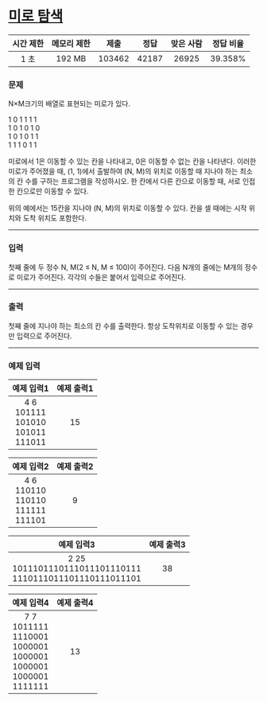 # [미로 탐색](https://www.acmicpc.net/problem/2178)

<div align = center>

|  시간 제한  | 메모리 제한 |  제출  |  정답  | 맞은 사람 | 정답 비율 |
| :-------: | :------: | :----: | :----: | :-------: | :-------: |
|   1 초 |   192 MB  | 103462 | 42187 |  26925  |  39.358%  |

</div>

### 문제

N×M크기의 배열로 표현되는 미로가 있다.

1	0   1   1   1	1 <br/>
1	0	1	0	1	0 <br/>
1	0	1	0	1	1 <br/>
1	1	1	0	1	1 <br/>

미로에서 1은 이동할 수 있는 칸을 나타내고, 0은 이동할 수 없는 칸을 나타낸다. 이러한 미로가 주어졌을 때, (1, 1)에서 출발하여 (N, M)의 위치로 이동할 때 지나야 하는 최소의 칸 수를 구하는 프로그램을 작성하시오. 한 칸에서 다른 칸으로 이동할 때, 서로 인접한 칸으로만 이동할 수 있다.

위의 예에서는 15칸을 지나야 (N, M)의 위치로 이동할 수 있다. 칸을 셀 때에는 시작 위치와 도착 위치도 포함한다.

---

### 입력

첫째 줄에 두 정수 N, M(2 ≤ N, M ≤ 100)이 주어진다. 다음 N개의 줄에는 M개의 정수로 미로가 주어진다. 각각의 수들은 붙어서 입력으로 주어진다.

---

### 출력

첫째 줄에 지나야 하는 최소의 칸 수를 출력한다. 항상 도착위치로 이동할 수 있는 경우만 입력으로 주어진다.

---

### 예제 입력

| 예제 입력1 | 예제 출력1 |
| :--------: | :--------: |
| 4 6<br/>101111<br/>101010<br/>101011<br/>111011 | 15 |

| 예제 입력2 | 예제 출력2 |
| :--------: | :--------: |
| 4 6<br/>110110<br/>110110<br/>111111<br/>111101 | 9 |

| 예제 입력3 | 예제 출력3 |
| :--------: | :--------: |
| 2 25<br/>1011101110111011101110111<br/>1110111011101110111011101 | 38 |

| 예제 입력4 | 예제 출력4 |
| :--------: | :--------: |
| 7 7<br/>1011111<br/>1110001<br/>1000001<br/>1000001<br/>1000001<br/>1000001<br/>1111111 | 13 |